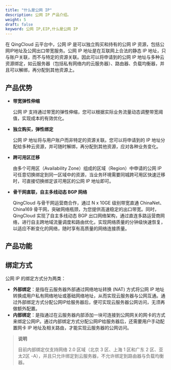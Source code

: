 ```yaml
---
title: "什么是公网 IP"
description: 公网 IP 产品介绍。
weight: 5
draft: false
keyword: 公网 IP,EIP,什么是公网 IP
---
```

在 QingCloud 云平台中，公网 IP 是可以独立购买和持有的公网 IP 资源，包括公网IP地址及公网出口带宽服务。公网 IP 地址是在互联网上合法的静态 IP 地址，只与账户关联，而不与特定的资源关联。因此可以将申请到的公网 IP 地址与多种云资源绑定，如云服务器（包括私有网络内的云服务器）、路由器、负载均衡器，并且可以解绑，再分配到其他资源上。


## 产品优势

- **带宽弹性伸缩**

  公网 IP 支持通过带宽的弹性伸缩，您可以根据实际业务流量动态调整带宽阈值，实现成本的有效优化。

- **独立购买，弹性绑定**

  公网 IP 地址将与用户账户而非特定的资源关联。您可以将申请到的 IP 地址分配给多种云资源，并可随时解绑，再分配到其他资源，应对各种业务变化。

- **跨可用区迁移**

  由多个可用区（Availability Zone）组成的区域（Region）中申请的公网 IP 可任意切换绑定到同一区域中的资源，当业务环境需要同城跨可用区快速迁移时，可直接切换绑定该可用区的公网 IP 地址即可。

- **骨干网直联，自主多线动态 BGP 网络**

  QingCloud 与骨干网运营商合作，通过 N x 10GE 级别带宽直通 ChinaNet、China169 骨干网，突破网络瓶颈，为您提供高速稳定的出口带宽。同时，QingCloud 实现了自主多线动态 BGP 出口网络架构，通过直连多路运营商网络，进行自主跨地域流量调度和路由优化，实现网络质量的分钟级快速恢复，以适应不断变化的网络，随时享有高质量的网络连接质量。

## 产品功能


## 绑定方式

公网 IP 的绑定方式分为两类：

- **外部绑定**：是指在云服务器外部通过网络地址转换  (NAT) 方式将公网 IP 地址转换成用户私有网络地址或基础网络地址，从而实现云服务器与公网互通。通过外部绑定方式分配公网IP给服务器后，便可实现云服务器公网访问，无须再做额外配置。
- **内部绑定**：是指通过在云服务器内部添加一块可连接到公网网关的网卡的方式来绑定公网IP。通过内部绑定方式分配公网IP给服务器后，还需要用户手动配置网卡 IP 地址及相关路由，才能实现云服务器的公网访问。

>**说明**
>
>目前内部绑定仅支持网络 2.0 区域（北京 3 区、上海 1 区和广东 2 区、亚太2区 -A），并且只允许绑定到云服务器，不允许绑定到路由器与负载均衡器。